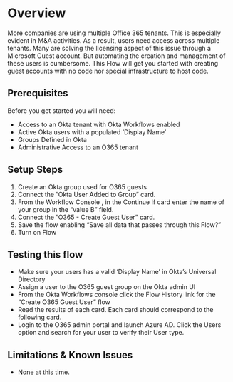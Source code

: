 # Overview

More companies are using multiple Office 365 tenants. This is especially evident in M&A activities. As a result, users need access across multiple tenants. Many are solving the licensing aspect of this issue through a Microsoft Guest account. But automating the creation and management of these users is cumbersome. This Flow will get you started with creating guest accounts with no code nor special infrastructure to host code. 


## Prerequisites

Before you get started you will need:



*   Access to an Okta tenant with Okta Workflows enabled
*   Active Okta users with a populated ‘Display Name’
*   Groups Defined in Okta
*   Administrative Access to an O365 tenant 


## Setup Steps



1. Create an Okta group used for O365 guests
2. Connect the ”Okta User Added to Group” card.
3. From the Workflow Console , in the Continue If card enter the name of your group in the “value B” field. 
4. Connect the ”O365 - Create Guest User” card.
5. Save the flow enabling “Save all data that passes through this Flow?”
6. Turn on Flow


## Testing this flow



*   Make sure your users has a valid ‘Display Name’ in Okta’s Universal Directory 
*   Assign a user to the O365 guest group on the Okta admin UI
*   From the Okta Workflows console click the Flow History link for the “Create O365 Guest User” flow
*   Read the results of each card. Each card should correspond to the following card. 
*   Login to the O365 admin portal and launch Azure AD. Click the Users option and search for your user to verify their User type. 


## Limitations & Known Issues 



*   None at this time. 
